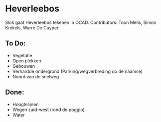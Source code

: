 # Heverleebos


Slok gaat Heverleebos tekenen in OCAD.
Contributors: Toon Melis, Simon Krekels, Warre De Cuyper

## To Do:

- Vegetatie
- Open plekken
- Gebouwen
- Verhardde ondergrond (Parking/wegverbreding op de naamse)
- Noord van de snelweg

## Done:

- Hoogtelijnen
- Wegen zuid-west (rond de poggio)
- Water
